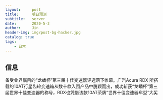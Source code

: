 ```yaml
---
layout:     post
title:      明日预测
subtitle:   server
date:       2020-5-3
author:     Jin
header-img: img/post-bg-hacker.jpg
catalog: true
tags:
    - 日常
---
```



## 信息



备受业界瞩目的“龙蟠杯”第三届十佳变速器评选落下帷幕。广汽Acura RDX 所搭载的10AT行星齿轮变速箱从数十款入围产品中脱颖而出，成功斩获“龙蟠杯”第三届世界十佳变速器的称号，RDX也凭借该款10AT荣膺“世界十佳变速器车型”大奖
 
 
 
  
  
 




